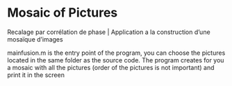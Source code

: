 # Mosaic of Pictures
Recalage par corrélation de phase | Application a la construction d’une mosaïque d’images

mainfusion.m is the entry point of the program, you can choose the pictures located in the same folder as the source code.
The program creates for you a mosaic with all the pictures (order of the pictures is not important) and print it in the screen
